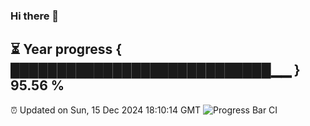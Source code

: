 ### Hi there 👋
⏳ Year progress { ████████████████████████████▁▁ } 95.56 %
---
⏰ Updated on Sun, 15 Dec 2024 18:10:14 GMT
![Progress Bar CI](https://github.com/Moyi321/Moyi321/workflows/Progress%20Bar%20CI/badge.svg)
